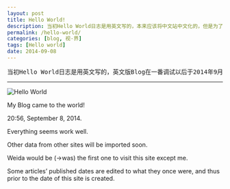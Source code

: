 ```yaml
---
layout: post
title: Hello World!
description: 当初Hello World日志是用英文写的，本来应该将中文站中文化的，但是为了纪念一下就维持原样吧。发布时间在Hello World日志之前的均为本站成立之前所写，然后移植过来的。并不是所有日志都会移植。
permalink: /hello-world/
categories: [blog, 视·界]
tags: [Hello world]
date: 2014-09-08
--- 
```


<pre>当初Hello World日志是用英文写的，英文版Blog在一番调试以后于2014年9月14日16:52分正式启用。成立以后本来应该将中文站中文化的，但是为了纪念一下就维持原样吧。</pre>

-----

![Hello World](http://lanternd.qiniudn.com/Pic4Post/hello-world/earth2.jpg)

My Blog came to the world!

20:56, September 8, 2014.

Everything seems work well.

Other data from other sites will be imported soon.

Weida would be (->was) the first one to visit this site except me.

Some articles’ published dates are edited to what they once were, and thus prior to the date of this site is created.

